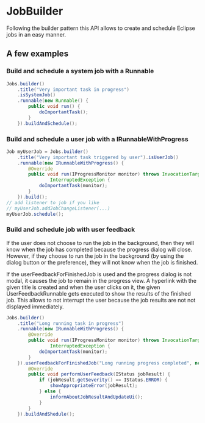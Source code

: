 JobBuilder
==========

Following the builder pattern this API allows to create and schedule Eclipse jobs in an easy manner.

## A few examples

### Build and schedule a system job with a Runnable
```java
Jobs.builder()
	.title("Very important task in progress")
	.isSystemJob()
	.runnable(new Runnable() {
		public void run() {
			doImportantTask();
		}
	}).buildAndSchedule();
```

### Build and schedule a user job with a IRunnableWithProgress
```java
Job myUserJob = Jobs.builder()
	.title("Very important task triggered by user").isUserJob()
	.runnable(new IRunnableWithProgress() {
		@Override
		public void run(IProgressMonitor monitor) throws InvocationTargetException,
				InterruptedException {
			doImportantTask(monitor);
		}
	}).build();
// add listener to job if you like
// myUserJob.addJobChangeListener(...)
myUserJob.schedule();
```

### Build and schedule job with user feedback

If the user does not choose to run the job in the background, then they will know
when the job has completed because the progress dialog will close.
However, if they choose to run the job in the background
(by using the dialog button or the preference), they will not know when
the job is finished.

If the userFeedbackForFinishedJob is used and the progress dialog is not modal,
it causes the job to remain in the progress view. A hyperlink with the given title
is created and when the user clicks on it, the given UserFeedbackRunnable gets
executed to show the results of the finished job. This allows to not interrupt the
user because the job results are not not displayed immediately.

```java
Jobs.builder()
	.title("Long running task in progress")
	.runnable(new IRunnableWithProgress() {
		@Override
		public void run(IProgressMonitor monitor) throws InvocationTargetException,
				InterruptedException {
			doImportantTask(monitor);
		}
	}).userFeedbackForFinishedJob("Long running progress completed", new UserFeedbackRunnable() {
		@Override
		public void performUserFeedback(IStatus jobResult) {
			if (jobResult.getSeverity() == IStatus.ERROR) {
				showAppropriateError(jobResult);
			} else {
				informAboutJobResultAndUpdateUi();
			}
		}
	}).buildAndShedule();
```
